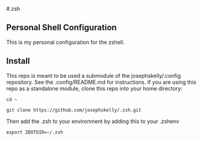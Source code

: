 #.zsh
## Personal Shell Configuration

This is my personal configuration for the zshell.

## Install
This repo is meant to be used a submodule of the josephskelly/.config repository. See the .config/README.md for instructions. If you are using this repo as a standalone module, clone this repo into your home directory:
```
cd ~
```
```
git clone https://github.com/josephskelly/.zsh.git
```
Then add the .zsh to your environment by adding this to your .zshenv
```
export ZDOTDIR=~/.zsh
```
